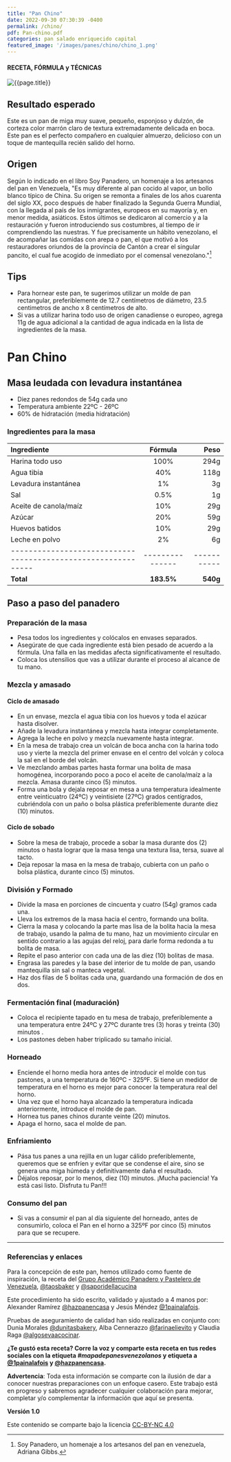 ```yaml
---
title: "Pan Chino"
date: 2022-09-30 07:30:39 -0400
permalink: /chino/
pdf: Pan-chino.pdf
categories: pan salado enriquecido capital
featured_image: '/images/panes/chino/chino_1.png'
---
```


#### RECETA, FÓRMULA y TÉCNICAS

<img class="post_image post_image_right" src="{{page.featured_image}}" alt="{{page.title}}">

## Resultado esperado

Este es un pan de miga muy suave, pequeño, esponjoso y dulzón, de corteza color marrón claro de textura extremadamente delicada en boca. Este pan es el perfecto compañero en cualquier almuerzo, delicioso con un toque de mantequilla recién salido del horno.

## Origen

Según lo indicado en el libro Soy Panadero, un homenaje a los artesanos del pan en Venezuela, 
"Es muy diferente al pan cocido al vapor, un bollo blanco típico de China. Su origen se remonta a finales de los años cuarenta del siglo XX, poco después de haber finalizado la Segunda Guerra Mundial, con la llegada al país de los inmigrantes, europeos en su mayoría y, en menor medida, asiáticos. Estos últimos se dedicaron al comercio y a la restauración y fueron introduciendo sus costumbres, al tiempo de ir comprendiendo las nuestras. Y fue precisamente un hábito venezolano, el de acompañar las comidas con arepa o pan, el que motivó a los restauradores oriundos de la provincia de Cantón a crear el singular pancito, el cual fue acogido de inmediato por el comensal venezolano."[^1]

[^1]: Soy Panadero, un homenaje a los artesanos del pan en venezuela, Adriana Gibbs.

## Tips

* Para hornear este pan, te sugerimos utilizar un molde de pan rectangular, preferiblemente de 12.7  centímetros de diámetro, 23.5 centimetros de ancho x 8 centímetros de alto. 
* Si vas a utilizar harina todo uso de origen canadiense o europeo, agrega 11g de agua adicional a la cantidad de agua indicada en la lista de ingredientes de la masa.

# Pan Chino

## Masa leudada con levadura instantánea

* Diez panes redondos de 54g cada uno
* Temperatura ambiente 22ºC - 26ºC
* 60% de hidratación (media hidratación)

### Ingredientes para la masa

| Ingrediente                                                  |    Fórmula    |      Peso |
|:-------------------------------------------------------------|:-------------:|----------:|
| Harina todo uso                                              |      100%     |      294g |
| Agua tibia                                                   |      40%      |      118g |
| Levadura instantánea                                         |      1%       |        3g |
| Sal                                                          |    0.5%       |        1g |
| Aceite de canola/maíz                                        |      10%      |       29g |
| Azúcar                                                       |      20%      |       59g |
| Huevos batidos                                               |      10%      |       29g |
| Leche en polvo                                               |      2%       |       6g  |
| -------------------------------------------------------------|---------------|-----------|
| **Total**                                                    |  **183.5%**   | **540g**  |

## Paso a paso del panadero

<div id="preparacion"></div>

### Preparación de la masa

- Pesa todos los ingredientes y colócalos en envases separados.
- Asegúrate de que cada ingrediente está bien pesado de acuerdo a la fórmula. Una falla en las medidas afecta significativamente el resultado.
- Coloca los utensilios que vas a utilizar durante el proceso al alcance de tu mano.

### Mezcla y amasado

#### Ciclo de amasado

- En un envase, mezcla el agua tibia con los huevos y toda el azúcar hasta disolver.
- Añade la levadura instantánea y mezcla hasta integrar completamente.
- Agrega la leche en polvo y mezcla nuevamente hasta integrar.
- En la mesa de trabajo crea un volcán de boca ancha con la harina todo uso y vierte la mezcla del primer envase en el centro del volcán y coloca la sal en el borde del volcán. 
- Ve mezclando ambas partes hasta formar una bolita de masa homogénea, incorporando poco a poco el aceite de canola/maíz a la mezcla. Amasa durante cinco (5) minutos.
- Forma una bola y dejala reposar en mesa a una temperatura idealmente entre veinticuatro (24ºC) y veintisiete (27ºC) grados centígrados, cubriéndola con un paño o bolsa plástica preferiblemente durante diez (10) minutos.

<div id="sobado"></div>

#### Ciclo de sobado 

- Sobre la mesa de trabajo, procede a sobar la masa durante dos (2) minutos o hasta lograr que la masa tenga una textura lisa, tersa, suave al tacto.
- Deja reposar la masa en la mesa de trabajo, cubierta con un paño o bolsa plástica, durante cinco (5) minutos.

### División y Formado

- Divide la masa en porciones de cincuenta y cuatro (54g) gramos cada una.
- Lleva los extremos de la masa hacia el centro, formando una bolita.
- Cierra la masa y colocando la parte mas lisa de la bolita hacia la mesa de trabajo, usando la palma de tu mano, haz un movimiento circular en sentido contrario a las agujas del reloj, para darle forma redonda a tu bolita de masa.
- Repite el paso anterior con cada una de las diez (10) bolitas de masa.
- Engrasa las paredes y la base del interior de tu molde de pan, usando mantequilla sin sal o manteca vegetal.
- Haz dos filas de 5 bolitas cada una, guardando una formación de dos en dos. 

### Fermentación final (maduración)

- Coloca el recipiente tapado en tu mesa de trabajo, preferiblemente a una temperatura entre 24ºC y 27ºC durante tres (3) horas y treinta (30) minutos .
- Los pastones deben haber triplicado su tamaño inicial.

### Horneado

* Enciende el horno media hora antes de introducir el molde con tus pastones, a una temperatura de 160ºC - 325ºF. Si tiene un medidor de temperatura en el horno es mejor para conocer la temperatura real del horno.
* Una vez que el horno haya alcanzado la temperatura indicada anteriormente, introduce el molde de pan.
* Hornea tus panes chinos durante veinte (20) minutos.
* Apaga el horno, saca el molde de pan.

### Enfriamiento

* Pása tus panes a una rejilla en un lugar cálido preferiblemente, queremos que se enfríen y evitar que se condense el aire, sino se genera una miga húmeda y definitivamente daña el resultado.
* Déjalos reposar, por lo menos, diez (10) minutos. ¡Mucha paciencia! Ya está casi listo. Disfruta tu Pan!!!

### Consumo del pan

* Si vas a consumir el pan al día siguiente del horneado, antes de consumirlo, coloca el Pan en el horno a 325ºF por cinco (5) minutos para que se recupere.

------

### Referencias y enlaces

Para la concepción de este pan, hemos utilizado como fuente de inspiración, la receta del [Grupo Académico Panadero y Pastelero de Venezuela], [@taosbaker] y [@saporidellacucina]

Este procedimiento ha sido escrito, validado y ajustado a 4 manos por: Alexander Ramírez [@hazpanencasa] y Jesús Méndez [@1painalafois].

Pruebas de aseguramiento de calidad han sido realizadas en conjunto con: Dunia Morales [@dunitasbakery], Alba Cennerazzo [@farinaelievito] y Claudia Raga [@algosevaacocinar].

**¿Te gustó esta receta? Corre la voz y comparte esta receta en tus redes sociales con la etiqueta _#mapadepanesvenezolanos_ y etiqueta a [@1painalafois] y [@hazpanencasa].**

**Advertencia**: Toda esta información se comparte con la ilusión de dar a conocer nuestras preparaciones con un enfoque casero. Este trabajo está en progreso y sabremos agradecer cualquier colaboración para mejorar, completar y/o complementar la información que aquí se presenta.

__Versión 1.0__

Este contenido se comparte bajo la licencia [CC-BY-NC 4.0](https://creativecommons.org/licenses/by-nc/4.0/)

[@hazpanencasa]: https://www.instagram.com/hazpanencasa
[@1painalafois]: https://www.instagram.com/1painalafois
[@dunitasbakery]: https://www.instagram.com/dunitasbakery
[@farinaelievito]: https://www.instagram.com/farinaelievito
[@algosevaacocinar]: https://www.instagram.com/algosevaacocinar
[@taosbaker]: https://www.instagram.com/taosbaker
[@saporidellacucina]: https://www.instagram.com/saporidellacucina
[Instituto Europeo del PAN]: https://escuelaiepan.com/
[Grupo Académico Panadero y Pastelero de Venezuela]: https://gappvzla.com/

